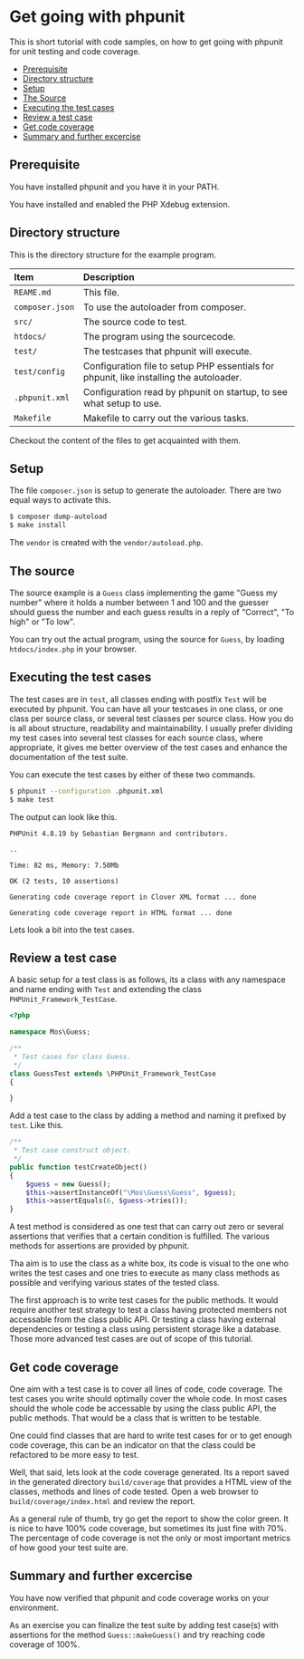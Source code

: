 Get going with phpunit
===================================

This is short tutorial with code samples, on how to get going with phpunit for unit testing and code coverage.

* [Prerequisite](#prerequisite)
* [Directory structure](#directory-structure)
* [Setup](#setup)
* [The Source](#the-source)
* [Executing the test cases](#executing-the-test-cases)
* [Review a test case](#review-a-test-case)
* [Get code coverage](#get-code-coverage)
* [Summary and further excercise](#summary-and-further-excercise)



Prerequisite
-----------------------------------

You have installed phpunit and you have it in your PATH.

You have installed and enabled the PHP Xdebug extension.



Directory structure
-----------------------------------

This is the directory structure for the example program.

| Item            | Description     |
| :-------------- | :-------------- |
| `REAME.md`      | This file.         |
| `composer.json` | To use the autoloader from composer. |
| `src/`          | The source code to test. |
| `htdocs/`       | The program using the sourcecode. |
| `test/`         | The testcases that phpunit will execute. |
| `test/config`   | Configuration file to setup PHP essentials for phpunit, like installing the autoloader. |
| `.phpunit.xml`  | Configuration read by phpunit on startup, to see what setup to use. |
| `Makefile`      | Makefile to carry out the various tasks. |

Checkout the content of the files to get acquainted with them.
 


Setup
-----------------------------------

The file `composer.json` is setup to generate the autoloader. There are two equal ways to activate this.

```bash
$ composer dump-autoload
$ make install
```

The `vendor` is created with the `vendor/autoload.php`.



The source
-----------------------------------

The source example is a `Guess` class implementing the game "Guess my number" where it holds a number between 1 and 100 and the guesser should guess the number and each guess results in a reply of "Correct", "To high" or "To low".

You can try out the actual program, using the source for `Guess`, by loading `htdocs/index.php` in your browser.



Executing the test cases
-----------------------------------

The test cases are in `test`, all classes ending with postfix `Test` will be executed by phpunit. You can have all your testcases in one class, or one class per source class, or several test classes per source class. How you do is all about structure, readability and maintainability. I usually prefer dividing my test cases into several test classes for each source class, where appropriate, it gives me better overview of the test cases and enhance the documentation of the test suite. 

You can execute the test cases by either of these two commands.

```bash
$ phpunit --configuration .phpunit.xml
$ make test
```

The output can look like this.

```text
PHPUnit 4.8.19 by Sebastian Bergmann and contributors.

..

Time: 82 ms, Memory: 7.50Mb

OK (2 tests, 10 assertions)

Generating code coverage report in Clover XML format ... done

Generating code coverage report in HTML format ... done
```

Lets look a bit into the test cases.



Review a test case
-----------------------------------

A basic setup for a test class is as follows, its a class with any namespace and name ending with `Test` and extending the class `PHPUnit_Framework_TestCase`.

```php
<?php

namespace Mos\Guess;

/**
 * Test cases for class Guess.
 */
class GuessTest extends \PHPUnit_Framework_TestCase
{

}
```

Add a test case to the class by adding a method and naming it prefixed by `test`. Like this.

```php
/**
 * Test case construct object.
 */
public function testCreateObject()
{
    $guess = new Guess();
    $this->assertInstanceOf("\Mos\Guess\Guess", $guess);
    $this->assertEquals(6, $guess->tries());
}
```

A test method is considered as one test that can carry out zero or several assertions that verifies that a certain condition is fulfilled. The various methods for assertions are provided by phpunit.

Tha aim is to use the class as a white box, its code is visual to the one who writes the test cases and one tries to execute as many class methods as possible and verifying various states of the tested class.

The first approach is to write test cases for the public methods. It would require another test strategy to test a class having protected members not accessable from the class public API. Or testing a class having external dependencies or testing a class using persistent storage like a database. Those more advanced test cases are out of scope of this tutorial.



Get code coverage
-----------------------------------

One aim with a test case is to cover all lines of code, code coverage. The test cases you write should optimally cover the whole code. In most cases should the whole code be accessable by using the class public API, the public methods. That would be a class that is written to be testable.

One could find classes that are hard to write test cases for or to get enough code coverage, this can be an indicator on that the class could be refactored to be more easy to test.

Well, that said, lets look at the code coverage generated. Its a report saved in the generated directory `build/coverage` that provides a HTML view of the classes, methods and lines of code tested. Open a web browser to `build/coverage/index.html` and review the report.

As a general rule of thumb, try go get the report to show the color green. It is nice to have 100% code coverage, but sometimes its just fine with 70%. The percentage of code coverage is not the only or most important metrics of how good your test suite are.



Summary and further excercise
-----------------------------------

You have now verified that phpunit and code coverage works on your environment.

As an exercise you can finalize the test suite by adding test case(s) with assertions for the method `Guess::makeGuess()` and try reaching code coverage of 100%.
